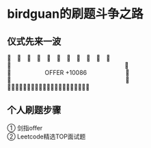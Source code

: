 # birdguan的刷题斗争之路
## 仪式先来一波
🙏&emsp;🙏&emsp;🙏&emsp;🙏&emsp;🙏&emsp;🙏&emsp;🙏&emsp;🙏&emsp;🙏&emsp;🙏&emsp;🙏     
🙏&emsp;&emsp;&emsp;&emsp;&emsp;&emsp;&emsp;&emsp;&emsp;&emsp;&emsp;&emsp;&emsp;&emsp;&emsp;&emsp;&emsp;&emsp;&emsp;🙏  
🙏  &nbsp;&nbsp;&nbsp;&nbsp;&nbsp;&nbsp;&nbsp;&nbsp;&nbsp;&nbsp;&nbsp;&nbsp;&nbsp;&nbsp;&nbsp;&nbsp;&nbsp;&nbsp;         OFFER +10086   &nbsp;&nbsp;&nbsp;&nbsp;&nbsp;&nbsp;&nbsp;&nbsp;&nbsp;&nbsp;&nbsp;&nbsp;&nbsp;&nbsp;&nbsp;&nbsp;&nbsp;&nbsp;&nbsp;&nbsp;&nbsp;&nbsp;🙏  
🙏&nbsp;&nbsp;&nbsp;&nbsp;&nbsp;&nbsp;&nbsp;&nbsp;&nbsp;&nbsp;&nbsp;&nbsp;&nbsp;&nbsp;&nbsp;&nbsp;&nbsp;&nbsp;&nbsp;&nbsp;&nbsp;&nbsp;&nbsp;&nbsp;&nbsp;&nbsp;&nbsp;&nbsp;&nbsp;&nbsp;&nbsp;&nbsp;&nbsp;&nbsp;&nbsp;&nbsp;&nbsp;&nbsp;&nbsp;&nbsp;&nbsp;&nbsp;&nbsp;&nbsp;&nbsp;&nbsp;&nbsp;&nbsp;&nbsp;&nbsp;&nbsp;&nbsp;&nbsp;&nbsp;&nbsp;&nbsp;&nbsp;&nbsp;&nbsp;&nbsp;&nbsp;&nbsp;&nbsp;&nbsp;&nbsp;&nbsp;&nbsp;&nbsp;🙏  
🙏🙏🙏🙏🙏🙏🙏🙏🙏🙏🙏🙏🙏🙏🙏🙏🙏🙏🙏🙏🙏  
## 个人刷题步骤
① 剑指offer  
② Leetcode精选TOP面试题
